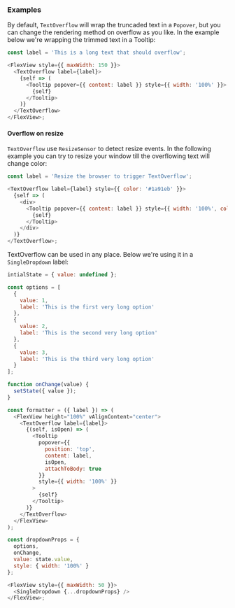 ### Examples

By default, `TextOverflow` will wrap the truncaded text in a `Popover`, but you can change the rendering method on overflow as you like. In the example below we're wrapping the trimmed text in a Tooltip:

```js
const label = 'This is a long text that should overflow';

<FlexView style={{ maxWidth: 150 }}>
  <TextOverflow label={label}>
    {self => (
      <Tooltip popover={{ content: label }} style={{ width: '100%' }}>
        {self}
      </Tooltip>
    )}
  </TextOverflow>
</FlexView>;
```

#### Overflow on resize

`TextOverflow` use `ResizeSensor` to detect resize events. In the following example you can try to resize your window till the overflowing text will change color:

```js
const label = 'Resize the browser to trigger TextOverflow';

<TextOverflow label={label} style={{ color: '#1a91eb' }}>
  {self => (
    <div>
      <Tooltip popover={{ content: label }} style={{ width: '100%', color: '#d1236d' }}>
        {self}
      </Tooltip>
    </div>
  )}
</TextOverflow>;
```

TextOverflow can be used in any place. Below we're using it in a `SingleDropdown` label:

```js
intialState = { value: undefined };

const options = [
  {
    value: 1,
    label: 'This is the first very long option'
  },
  {
    value: 2,
    label: 'This is the second very long option'
  },
  {
    value: 3,
    label: 'This is the third very long option'
  }
];

function onChange(value) {
  setState({ value });
}

const formatter = ({ label }) => (
  <FlexView height="100%" vAlignContent="center">
    <TextOverflow label={label}>
      {(self, isOpen) => (
        <Tooltip
          popover={{
            position: 'top',
            content: label,
            isOpen,
            attachToBody: true
          }}
          style={{ width: '100%' }}
        >
          {self}
        </Tooltip>
      )}
    </TextOverflow>
  </FlexView>
);

const dropdownProps = {
  options,
  onChange,
  value: state.value,
  style: { width: '100%' }
};

<FlexView style={{ maxWidth: 50 }}>
  <SingleDropdown {...dropdownProps} />
</FlexView>;
```
